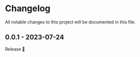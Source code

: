 # Changelog

All notable changes to this project will be documented in this file.

## 0.0.1 - 2023-07-24

Release 🎉
